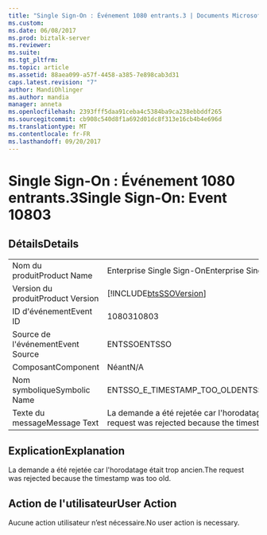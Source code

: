 ```yaml
---
title: "Single Sign-On : Événement 1080 entrants.3 | Documents Microsoft"
ms.custom: 
ms.date: 06/08/2017
ms.prod: biztalk-server
ms.reviewer: 
ms.suite: 
ms.tgt_pltfrm: 
ms.topic: article
ms.assetid: 88aea099-a57f-4458-a385-7e898cab3d31
caps.latest.revision: "7"
author: MandiOhlinger
ms.author: mandia
manager: anneta
ms.openlocfilehash: 2393fff5daa91ceba4c5384ba9ca238ebbddf265
ms.sourcegitcommit: cb908c540d8f1a692d01dc8f313e16cb4b4e696d
ms.translationtype: MT
ms.contentlocale: fr-FR
ms.lasthandoff: 09/20/2017
---
```

# <a name="single-sign-on-event-10803"></a><span data-ttu-id="f2bc9-102">Single Sign-On : Événement 1080 entrants.3</span><span class="sxs-lookup"><span data-stu-id="f2bc9-102">Single Sign-On: Event 10803</span></span>
## <a name="details"></a><span data-ttu-id="f2bc9-103">Détails</span><span class="sxs-lookup"><span data-stu-id="f2bc9-103">Details</span></span>  
  
|||  
|-|-|  
|<span data-ttu-id="f2bc9-104">Nom du produit</span><span class="sxs-lookup"><span data-stu-id="f2bc9-104">Product Name</span></span>|<span data-ttu-id="f2bc9-105">Enterprise Single Sign-On</span><span class="sxs-lookup"><span data-stu-id="f2bc9-105">Enterprise Single Sign-On</span></span>|  
|<span data-ttu-id="f2bc9-106">Version du produit</span><span class="sxs-lookup"><span data-stu-id="f2bc9-106">Product Version</span></span>|[!INCLUDE[btsSSOVersion](../includes/btsssoversion-md.md)]|  
|<span data-ttu-id="f2bc9-107">ID d'événement</span><span class="sxs-lookup"><span data-stu-id="f2bc9-107">Event ID</span></span>|<span data-ttu-id="f2bc9-108">10803</span><span class="sxs-lookup"><span data-stu-id="f2bc9-108">10803</span></span>|  
|<span data-ttu-id="f2bc9-109">Source de l'événement</span><span class="sxs-lookup"><span data-stu-id="f2bc9-109">Event Source</span></span>|<span data-ttu-id="f2bc9-110">ENTSSO</span><span class="sxs-lookup"><span data-stu-id="f2bc9-110">ENTSSO</span></span>|  
|<span data-ttu-id="f2bc9-111">Composant</span><span class="sxs-lookup"><span data-stu-id="f2bc9-111">Component</span></span>|<span data-ttu-id="f2bc9-112">Néant</span><span class="sxs-lookup"><span data-stu-id="f2bc9-112">N/A</span></span>|  
|<span data-ttu-id="f2bc9-113">Nom symbolique</span><span class="sxs-lookup"><span data-stu-id="f2bc9-113">Symbolic Name</span></span>|<span data-ttu-id="f2bc9-114">ENTSSO_E_TIMESTAMP_TOO_OLD</span><span class="sxs-lookup"><span data-stu-id="f2bc9-114">ENTSSO_E_TIMESTAMP_TOO_OLD</span></span>|  
|<span data-ttu-id="f2bc9-115">Texte du message</span><span class="sxs-lookup"><span data-stu-id="f2bc9-115">Message Text</span></span>|<span data-ttu-id="f2bc9-116">La demande a été rejetée car l'horodatage était trop ancien.</span><span class="sxs-lookup"><span data-stu-id="f2bc9-116">The request was rejected because the timestamp was too old.</span></span>|  
  
## <a name="explanation"></a><span data-ttu-id="f2bc9-117">Explication</span><span class="sxs-lookup"><span data-stu-id="f2bc9-117">Explanation</span></span>  
 <span data-ttu-id="f2bc9-118">La demande a été rejetée car l'horodatage était trop ancien.</span><span class="sxs-lookup"><span data-stu-id="f2bc9-118">The request was rejected because the timestamp was too old.</span></span>  
  
## <a name="user-action"></a><span data-ttu-id="f2bc9-119">Action de l'utilisateur</span><span class="sxs-lookup"><span data-stu-id="f2bc9-119">User Action</span></span>  
 <span data-ttu-id="f2bc9-120">Aucune action utilisateur n’est nécessaire.</span><span class="sxs-lookup"><span data-stu-id="f2bc9-120">No user action is necessary.</span></span>